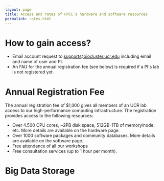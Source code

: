 ```yaml
---
layout: page
title: Access and rates of HPCC's hardware and software resources
permalink: rates.html
---
```



# How to gain access?

* Email account request to [support@biocluster.ucr.edu](support@biocluster.ucr.edu) including email and name of user and PI. 
* An FAU for the annual registration fee (see below) is required if a PI's lab is not registered yet.

# Annual Registration Fee

The annual registration fee of $1,000 gives all members of an UCR lab access to our high-performance computing infrastructure.
The registration provides access to the following resources: 

  * Over 4.500 CPU cores, ~2PB disk space, 512GB-1TB of memory/node, etc. More details are available on the hardware page.
  * Over 1000 software packages and community databases. More details are available on the software page.
  * Free attendance of all our workshops
  * Free consultation services (up to 1 hour per month).

# Big Data Storage


